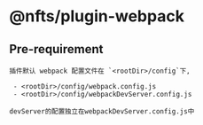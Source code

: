 # @nfts/plugin-webpack

## Pre-requirement

```
插件默认 webpack 配置文件在 `<rootDir>/config`下,

 - <rootDir>/config/webpack.config.js
 - <rootDir>/config/webpackDevServer.config.js

devServer的配置独立在webpackDevServer.config.js中
```
